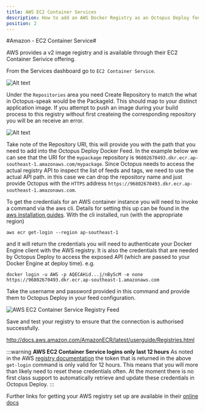 ```yaml
---
title: AWS EC2 Container Services
description: How to add an AWS Docker Registry as an Octopus Deploy feed for use in Docker steps.
position: 2
---
```


#Amazon - EC2 Container Service#

AWS provides a v2 image registry and is available through their EC2 Container Serivice offering. 

From the Services dashboard go to `EC2 Container Service`.

 ![Alt text](aws-services.jpg)

Under the `Repositories` area you need
Create Repository to match the what in Octopus-speak would be the PackageId. This should map to your distinct application image. If you attempt to push an image during your build process to this registry without first createing the corresponding repository you will be an receive an error.

![Alt text](aws-registries.jpg)

Take note of the Repository URI, this will provide you with the path that you need to add into the Octopus Deploy Docker Feed. In the example below we can see that the URI for the `mypackage` repository is `96802670493.dkr.ecr.ap-southeast-1.amazonaws.com/mypackage`. Since Octopus needs to access the actual registry API to inspect the list of feeds and tags, we need to use the actual API path. in this case we can drop the repository name and just provide Octopus with the `HTTPS` address `https://96802670493.dkr.ecr.ap-southeast-1.amazonaws.com`. 

To get the credentials for an AWS container instance you will need to invoke a command via the aws cli. Details for setting this up can be found in the [aws installation guides](http://docs.aws.amazon.com/cli/latest/userguide/installing.html). With the cli installed, run (with the appropriate region)
```
aws ecr get-login --region ap-southeast-1
```
and it will return the credentials you will need to authenticate your Docker Engine client with the AWS registry. It is also the credentials that are needed by Octopus Deploy to access the exposed API (which are passed to your Docker Engine at deploy time). e.g.
```
docker login -u AWS -p AQECAHid...j/nByScM -e none https://96802670493.dkr.ecr.ap-southeast-1.amazonaws.com
```
Take the username and password provided in this command and provide them to Octopus Deploy in your feed configuration.

![AWS EC2 Container Service Registry Feed](aws-feed.jpg)

Save and test your registry to ensure that the connection is authorised successfully.

http://docs.aws.amazon.com/AmazonECR/latest/userguide/Registries.html

:::warning
**AWS EC2 Container Service logins only last 12 hours**
As noted in the AWS [registry documentation](http://docs.aws.amazon.com/AmazonECR/latest/userguide/Registries.html) the token that is returned in the above `get-login` command is only valid for 12 hours. This means that you will more than likely need to reset these credentials often. At the moment there is no first class support to automatically  retrieve and update these credentials in Octopus Deploy.
:::

Further links for getting your AWS registry set up are available in their [online docs](http://docs.aws.amazon.com/AmazonECR/latest/userguide/what-is-ecr.html)